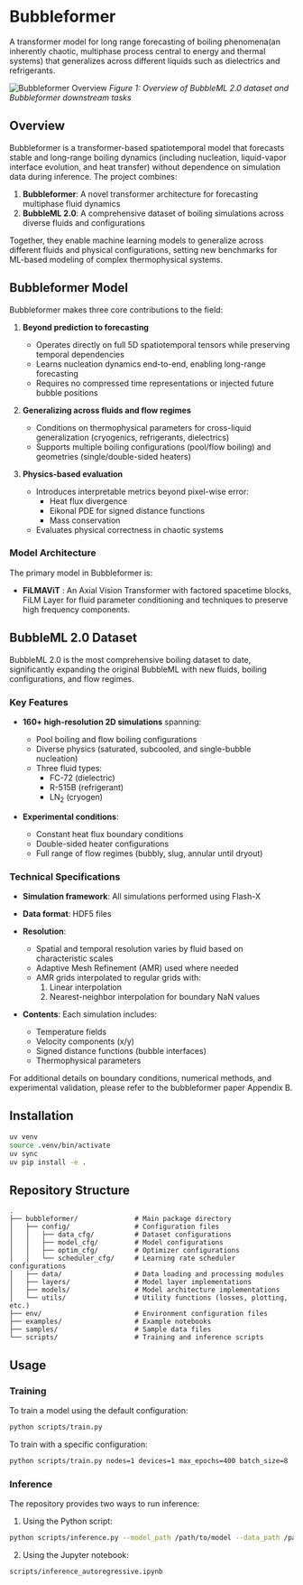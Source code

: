 # Bubbleformer


A transformer model for long range forecasting of boiling phenomena(an inherently chaotic, multiphase process central to energy and thermal systems) that generalizes across different liquids such as dielectrics and refrigerants.

![Bubbleformer Overview](media/paper_overview.png)
*Figure 1: Overview of BubbleML 2.0 dataset and Bubbleformer downstream tasks*

## Overview


Bubbleformer is a transformer-based spatiotemporal model that forecasts stable and long-range boiling dynamics (including nucleation, liquid-vapor interface evolution, and heat transfer) without dependence on simulation data during inference. The project combines:


1. **Bubbleformer**: A novel transformer architecture for forecasting multiphase fluid dynamics
2. **BubbleML 2.0**: A comprehensive dataset of boiling simulations across diverse fluids and configurations

Together, they enable machine learning models to generalize across different fluids and physical configurations, setting new benchmarks for ML-based modeling of complex thermophysical systems.

## Bubbleformer Model

Bubbleformer makes three core contributions to the field:

1. **Beyond prediction to forecasting**
   - Operates directly on full 5D spatiotemporal tensors while preserving temporal dependencies
   - Learns nucleation dynamics end-to-end, enabling long-range forecasting
   - Requires no compressed time representations or injected future bubble positions

2. **Generalizing across fluids and flow regimes**
   - Conditions on thermophysical parameters for cross-liquid generalization (cryogenics, refrigerants, dielectrics)
   - Supports multiple boiling configurations (pool/flow boiling) and geometries (single/double-sided heaters)

3. **Physics-based evaluation**
   - Introduces interpretable metrics beyond pixel-wise error:
     - Heat flux divergence
     - Eikonal PDE for signed distance functions
     - Mass conservation
   - Evaluates physical correctness in chaotic systems

### Model Architecture

The primary model in Bubbleformer is:

- **FiLMAViT** : An Axial Vision Transformer with factored spacetime blocks, FiLM Layer for fluid parameter conditioning and techniques to preserve high frequency components.

## BubbleML 2.0 Dataset

BubbleML 2.0 is the most comprehensive boiling dataset to date, significantly expanding the original BubbleML with new fluids, boiling configurations, and flow regimes.

### Key Features

- **160+ high-resolution 2D simulations** spanning:
  - Pool boiling and flow boiling configurations
  - Diverse physics (saturated, subcooled, and single-bubble nucleation)
  - Three fluid types:
    - FC-72 (dielectric)
    - R-515B (refrigerant)
    - LN$_2$ (cryogen)

- **Experimental conditions**:
  - Constant heat flux boundary conditions
  - Double-sided heater configurations
  - Full range of flow regimes (bubbly, slug, annular until dryout)

### Technical Specifications

- **Simulation framework**: All simulations performed using Flash-X
- **Data format**: HDF5 files
- **Resolution**:
  - Spatial and temporal resolution varies by fluid based on characteristic scales
  - Adaptive Mesh Refinement (AMR) used where needed
  - AMR grids interpolated to regular grids with:
    1. Linear interpolation
    2. Nearest-neighbor interpolation for boundary NaN values

- **Contents**: Each simulation includes:
  - Temperature fields
  - Velocity components (x/y)
  - Signed distance functions (bubble interfaces)
  - Thermophysical parameters

For additional details on boundary conditions, numerical methods, and experimental validation, please refer to the bubbleformer paper Appendix B.

## Installation

```bash
uv venv
source .venv/bin/activate
uv sync
uv pip install -e .
```

## Repository Structure

```
.
├── bubbleformer/              # Main package directory
│   ├── config/                # Configuration files
│   │   ├── data_cfg/          # Dataset configurations
│   │   ├── model_cfg/         # Model configurations
│   │   ├── optim_cfg/         # Optimizer configurations
│   │   └── scheduler_cfg/     # Learning rate scheduler configurations
│   ├── data/                  # Data loading and processing modules
│   ├── layers/                # Model layer implementations
│   ├── models/                # Model architecture implementations
│   └── utils/                 # Utility functions (losses, plotting, etc.)
├── env/                       # Environment configuration files
├── examples/                  # Example notebooks
├── samples/                   # Sample data files
└── scripts/                   # Training and inference scripts
```

## Usage

### Training

To train a model using the default configuration:

```bash
python scripts/train.py
```

To train with a specific configuration:

```bash
python scripts/train.py nodes=1 devices=1 max_epochs=400 batch_size=8
```

### Inference

The repository provides two ways to run inference:

1. Using the Python script:
```bash
python scripts/inference.py --model_path /path/to/model --data_path /path/to/data
```

2. Using the Jupyter notebook:
```bash
scripts/inference_autoregressive.ipynb
```